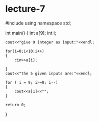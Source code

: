 # lecture-7
#include<iostream>
using namespace std;

int main()
{
    int a[9];
    int i;

    cout<<"give 9 integer as input:"<<endl;

    for(i=0;i<10;i++)
    {
        cin>>a[i];

    }
    cout<<"the 5 given inputs are:"<<endl;

    for ( i = 9; i>=0; i--)
    {
        cout<<a[1]<<"";
    }
    
    return 0;

}
